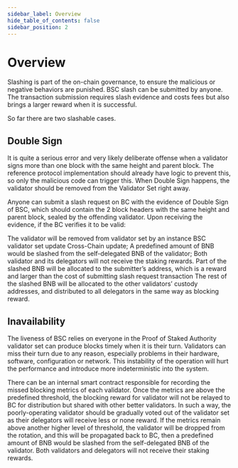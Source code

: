 ```yaml
---
sidebar_label: Overview
hide_table_of_contents: false
sidebar_position: 2
---
```


# Overview
Slashing is part of the on-chain governance, to ensure the malicious or negative behaviors are punished. BSC slash can be submitted by anyone. The transaction submission requires slash evidence and costs fees but also brings a larger reward when it is successful.

So far there are two slashable cases.

## Double Sign
It is quite a serious error and very likely deliberate offense when a validator signs more than one block with the same height and parent block. The reference protocol implementation should already have logic to prevent this, so only the malicious code can trigger this. When Double Sign happens, the validator should be removed from the Validator Set right away.

Anyone can submit a slash request on BC with the evidence of Double Sign of BSC, which should contain the 2 block headers with the same height and parent block, sealed by the offending validator. Upon receiving the evidence, if the BC verifies it to be valid:

The validator will be removed from validator set by an instance BSC validator set update Cross-Chain update;
A predefined amount of BNB would be slashed from the self-delegated BNB of the validator; Both validator and its delegators will not receive the staking rewards.
Part of the slashed BNB will be allocated to the submitter’s address, which is a reward and larger than the cost of submitting slash request transaction
The rest of the slashed BNB will be allocated to the other validators’ custody addresses, and distributed to all delegators in the same way as blocking reward.

## Inavailability
The liveness of BSC relies on everyone in the Proof of Staked Authority validator set can produce blocks timely when it is their turn. Validators can miss their turn due to any reason, especially problems in their hardware, software, configuration or network. This instability of the operation will hurt the performance and introduce more indeterministic into the system.

There can be an internal smart contract responsible for recording the missed blocking metrics of each validator. Once the metrics are above the predefined threshold, the blocking reward for validator will not be relayed to BC for distribution but shared with other better validators. In such a way, the poorly-operating validator should be gradually voted out of the validator set as their delegators will receive less or none reward. If the metrics remain above another higher level of threshold, the validator will be dropped from the rotation, and this will be propagated back to BC, then a predefined amount of BNB would be slashed from the self-delegated BNB of the validator. Both validators and delegators will not receive their staking rewards.


